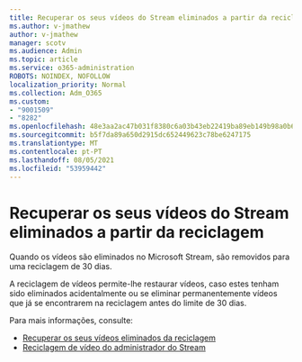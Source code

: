 ```yaml
---
title: Recuperar os seus vídeos do Stream eliminados a partir da reciclagem
ms.author: v-jmathew
author: v-jmathew
manager: scotv
ms.audience: Admin
ms.topic: article
ms.service: o365-administration
ROBOTS: NOINDEX, NOFOLLOW
localization_priority: Normal
ms.collection: Adm_O365
ms.custom:
- "9001509"
- "8282"
ms.openlocfilehash: 48e3aa2ac47b031f8380c6a03b43eb22419ba89eb149b98a0b63b71f3713ca0c
ms.sourcegitcommit: b5f7da89a650d2915dc652449623c78be6247175
ms.translationtype: MT
ms.contentlocale: pt-PT
ms.lasthandoff: 08/05/2021
ms.locfileid: "53959442"
---
```

# <a name="recover-your-deleted-stream-videos-from-the-recycle-bin"></a>Recuperar os seus vídeos do Stream eliminados a partir da reciclagem

Quando os vídeos são eliminados no Microsoft Stream, são removidos para uma reciclagem de 30 dias.

A reciclagem de vídeos permite-lhe restaurar vídeos, caso estes tenham sido eliminados acidentalmente ou se eliminar permanentemente vídeos que já se encontrarem na reciclagem antes do limite de 30 dias.

Para mais informações, consulte:

- [Recuperar os seus vídeos eliminados da reciclagem](https://docs.microsoft.com/stream/portal-my-recycle-bin)
- [Reciclagem de vídeo do administrador do Stream](https://docs.microsoft.com/stream/admin-recycle-bin)
